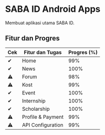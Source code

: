 # SABA ID Android Apps

Membuat aplikasi utama SABA ID.

## Fitur dan Progres

| Cek | Fitur dan Tugas | Progres (%) |
|-----|-----------------|------------------------ |
| ✔ | Home                      | 99%
| ✔ | News                      | 100%
| ⚠ | Forum                     | 98%
| ⚠ | Kost                      | 99%
| ✔ | Event                     | 100%
| ✔ | Internship                | 100%
| ✔ | Scholarship               | 100%
| ⚠ | Profile & Payment         | 99%
| ⚠ | API Configuration         | 99%
